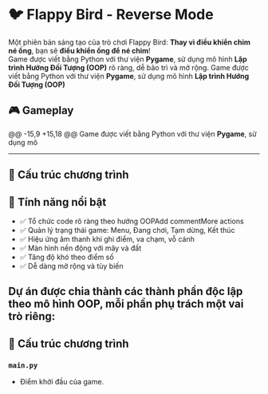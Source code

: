 # 🐦 Flappy Bird - Reverse Mode

Một phiên bản sáng tạo của trò chơi Flappy Bird: **Thay vì điều khiển chim né ống**, bạn sẽ **điều khiển ống để né chim**!  
Game được viết bằng Python với thư viện **Pygame**, sử dụng mô hình **Lập trình Hướng Đối Tượng (OOP)** rõ ràng, dễ bảo trì và mở rộng.
Game được viết bằng Python với thư viện **Pygame**, sử dụng mô hình **Lập trình Hướng Đối Tượng (OOP)** 


## 🎮 Gameplay
@@ -15,9 +15,18 @@ Game được viết bằng Python với thư viện **Pygame**, sử dụng mô

---

## 🧱 Cấu trúc chương trình
## 🧠 Tính năng nổi bật

- ✅ Tổ chức code rõ ràng theo hướng OOPAdd commentMore actions
- ✅ Quản lý trạng thái game: Menu, Đang chơi, Tạm dừng, Kết thúc
- ✅ Hiệu ứng âm thanh khi ghi điểm, va chạm, vỗ cánh
- ✅ Màn hình nền động với mây và đất
- ✅ Tăng độ khó theo điểm số
- ✅ Dễ dàng mở rộng và tùy biến

Dự án được chia thành các thành phần độc lập theo mô hình OOP, mỗi phần phụ trách một vai trò riêng:
---

## 🧱 Cấu trúc chương trình

### `main.py`
- Điểm khởi đầu của game.



